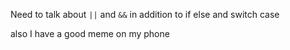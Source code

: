 Need to talk about `||` and `&&` in addition to if else and switch case

also I have a good meme on my phone
